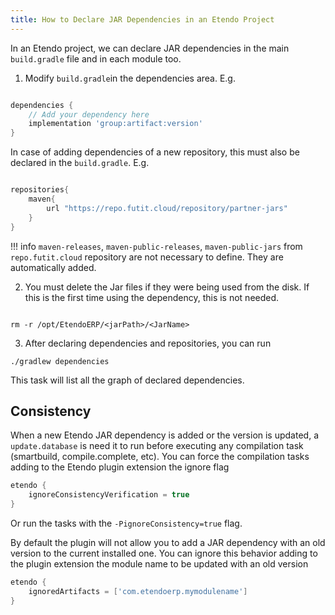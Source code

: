 ```yaml
---
title: How to Declare JAR Dependencies in an Etendo Project
---
```

In an Etendo project, we can declare JAR dependencies in the main `build.gradle` file and in each module too.

1.  Modify `build.gradle`in the dependencies area. E.g.

```groovy

dependencies {
    // Add your dependency here
   	implementation 'group:artifact:version'
}
```

In case of adding dependencies of a new repository, this must also be declared in the `build.gradle`. E.g.

``` groovy

repositories{
    maven{
        url "https://repo.futit.cloud/repository/partner-jars"
    }
}
```

!!! info
    `maven-releases`, `maven-public-releases`, `maven-public-jars` from `repo.futit.cloud` repository are not necessary to define. They are automatically added.



2.  You must delete the Jar files if they were being used from the disk. If this is the first time using the dependency, this is not needed.

```plaintext

rm -r /opt/EtendoERP/<jarPath>/<JarName>
```

3.  After declaring dependencies and repositories, you can run

`./gradlew dependencies`

This task will list all the graph of declared dependencies.

## Consistency
When a new Etendo JAR dependency is added or the version is updated, a `update.database` is need it to run before executing any compilation task (smartbuild, compile.complete, etc).
You can force the compilation tasks adding to the Etendo plugin extension the ignore flag
``` groovy
etendo {
	ignoreConsistencyVerification = true 
}
```
Or run the tasks with the `-PignoreConsistency=true` flag.

By default the plugin will not allow you to add a JAR dependency with an old version to the current installed one.
You can ignore this behavior adding to the plugin extension the module name to be updated with an old version
``` groovy
etendo {
	ignoredArtifacts = ['com.etendoerp.mymodulename']
}
```
